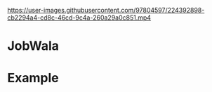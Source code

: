 


https://user-images.githubusercontent.com/97804597/224392898-cb2294a4-cd8c-46cd-9c4a-260a29a0c851.mp4


# JobWala
# Example
